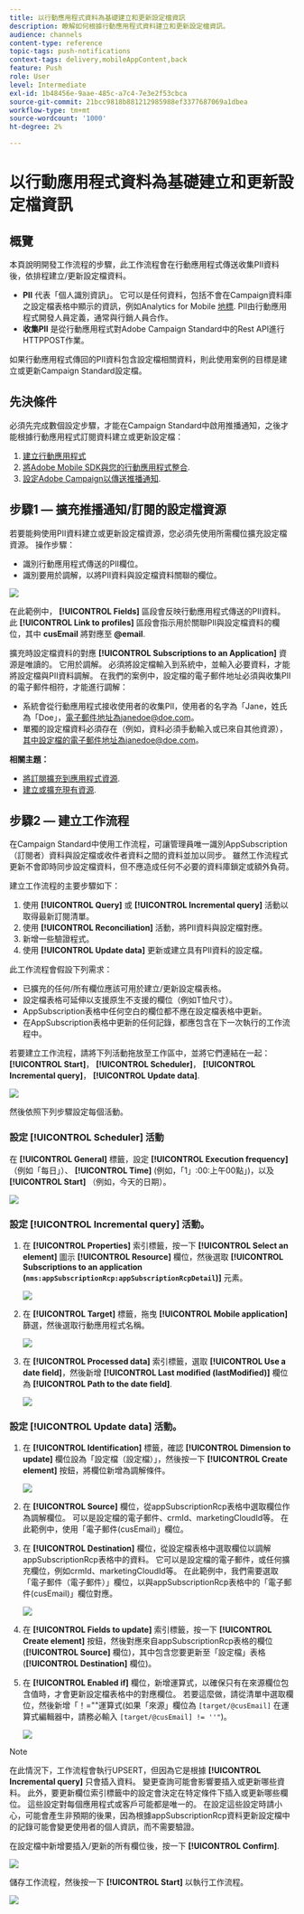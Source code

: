 ```yaml
---
title: 以行動應用程式資料為基礎建立和更新設定檔資訊
description: 瞭解如何根據行動應用程式資料建立和更新設定檔資訊。
audience: channels
content-type: reference
topic-tags: push-notifications
context-tags: delivery,mobileAppContent,back
feature: Push
role: User
level: Intermediate
exl-id: 1b48456e-9aae-485c-a7c4-7e3e2f53cbca
source-git-commit: 21bcc9818b881212985988ef3377687069a1dbea
workflow-type: tm+mt
source-wordcount: '1000'
ht-degree: 2%

---
```


# 以行動應用程式資料為基礎建立和更新設定檔資訊

## 概覽

本頁說明開發工作流程的步驟，此工作流程會在行動應用程式傳送收集PII資料後，依排程建立/更新設定檔資料。

* **PII** 代表「個人識別資訊」。 它可以是任何資料，包括不會在Campaign資料庫之設定檔表格中顯示的資訊，例如Analytics for Mobile [地標](../../integrating/using/about-campaign-points-of-interest-data-integration.md). PII由行動應用程式開發人員定義，通常與行銷人員合作。
* **收集PII** 是從行動應用程式對Adobe Campaign Standard中的Rest API進行HTTPPOST作業。

如果行動應用程式傳回的PII資料包含設定檔相關資料，則此使用案例的目標是建立或更新Campaign Standard設定檔。

## 先決條件

必須先完成數個設定步驟，才能在Campaign Standard中啟用推播通知，之後才能根據行動應用程式訂閱資料建立或更新設定檔：

1. [建立行動應用程式](../../administration/using/configuring-a-mobile-application.md)
1. [將Adobe Mobile SDK與您的行動應用程式整合](../../administration/using/supported-mobile-use-cases.md).
1. [設定Adobe Campaign以傳送推播通知](../../administration/using/configuring-a-mobile-application.md).

## 步驟1 — 擴充推播通知/訂閱的設定檔資源

若要能夠使用PII資料建立或更新設定檔資源，您必須先使用所需欄位擴充設定檔資源。 操作步驟：

* 識別行動應用程式傳送的PII欄位。
* 識別要用於調解，以將PII資料與設定檔資料關聯的欄位。

![](assets/update_profile1.png)

在此範例中， **[!UICONTROL Fields]** 區段會反映行動應用程式傳送的PII資料。 此 **[!UICONTROL Link to profiles]** 區段會指示用於關聯PII與設定檔資料的欄位，其中 **cusEmail** 將對應至 **@email**.

擴充時設定檔資料的對應 **[!UICONTROL Subscriptions to an Application]** 資源是唯讀的。 它用於調解。 必須將設定檔輸入到系統中，並輸入必要資料，才能將設定檔與PII資料調解。 在我們的案例中，設定檔的電子郵件地址必須與收集PII的電子郵件相符，才能進行調解：

* 系統會從行動應用程式接收使用者的收集PII，使用者的名字為「Jane，姓氏為「Doe」，電子郵件地址為janedoe@doe.com。
* 單獨的設定檔資料必須存在（例如，資料必須手動輸入或已來自其他資源），其中設定檔的電子郵件地址為janedoe@doe.com。

**相關主題：**

* [將訂閱擴充到應用程式資源](../../developing/using/extending-the-subscriptions-to-an-application-resource.md).
* [建立或擴充現有資源](../../developing/using/key-steps-to-add-a-resource.md).

## 步驟2 — 建立工作流程

在Campaign Standard中使用工作流程，可讓管理員唯一識別AppSubscription （訂閱者）資料與設定檔或收件者資料之間的資料並加以同步。 雖然工作流程式更新不會即時同步設定檔資料，但不應造成任何不必要的資料庫鎖定或額外負荷。

建立工作流程的主要步驟如下：

1. 使用 **[!UICONTROL Query]** 或 **[!UICONTROL Incremental query]** 活動以取得最新訂閱清單。
1. 使用 **[!UICONTROL Reconciliation]** 活動，將PII資料與設定檔對應。
1. 新增一些驗證程式。
1. 使用 **[!UICONTROL Update data]** 更新或建立具有PII資料的設定檔。

此工作流程會假設下列需求：

* 已擴充的任何/所有欄位應該可用於建立/更新設定檔表格。
* 設定檔表格可延伸以支援原生不支援的欄位（例如T恤尺寸）。
* AppSubscription表格中任何空白的欄位都不應在設定檔表格中更新。
* 在AppSubscription表格中更新的任何記錄，都應包含在下一次執行的工作流程中。

若要建立工作流程，請將下列活動拖放至工作區中，並將它們連結在一起： **[!UICONTROL Start]**， **[!UICONTROL Scheduler]**， **[!UICONTROL Incremental query]**， **[!UICONTROL Update data]**.

![](assets/update_profile0.png)

然後依照下列步驟設定每個活動。

### 設定 **[!UICONTROL Scheduler]** 活動

在 **[!UICONTROL General]** 標籤，設定 **[!UICONTROL Execution frequency]** （例如「每日」）、 **[!UICONTROL Time]** (例如，「1」:00:上午00點」)，以及 **[!UICONTROL Start]** （例如，今天的日期）。

![](assets/update_profile2.png)

### 設定 **[!UICONTROL Incremental query]** 活動。

1. 在 **[!UICONTROL Properties]** 索引標籤，按一下 **[!UICONTROL Select an element]** 圖示 **[!UICONTROL Resource]** 欄位，然後選取 **[!UICONTROL Subscriptions to an application (`nms:appSubscriptionRcp:appSubscriptionRcpDetail`)]** 元素。

   ![](assets/update_profile3.png)

1. 在 **[!UICONTROL Target]** 標籤，拖曳 **[!UICONTROL Mobile application]** 篩選，然後選取行動應用程式名稱。

   ![](assets/update_profile4.png)

1. 在 **[!UICONTROL Processed data]** 索引標籤，選取 **[!UICONTROL Use a date field]**，然後新增 **[!UICONTROL Last modified (lastModified)]**  欄位為 **[!UICONTROL Path to the date field]**.

   ![](assets/update_profile5.png)

### 設定 **[!UICONTROL Update data]** 活動。

1. 在 **[!UICONTROL Identification]** 標籤，確認 **[!UICONTROL Dimension to update]** 欄位設為「設定檔（設定檔）」，然後按一下 **[!UICONTROL Create element]** 按鈕，將欄位新增為調解條件。

   ![](assets/update_profile_createelement.png)

1. 在 **[!UICONTROL Source]** 欄位，從appSubscriptionRcp表格中選取欄位作為調解欄位。 可以是設定檔的電子郵件、crmId、marketingCloudId等。 在此範例中，使用「電子郵件(cusEmail)」欄位。

1. 在 **[!UICONTROL Destination]** 欄位，從設定檔表格中選取欄位以調解appSubscriptionRcp表格中的資料。 它可以是設定檔的電子郵件，或任何擴充欄位，例如crmId、marketingCloudId等。 在此範例中，我們需要選取「電子郵件（電子郵件）」欄位，以與appSubscriptionRcp表格中的「電子郵件(cusEmail)」欄位對應。

   ![](assets/update_profile7.png)

1. 在 **[!UICONTROL Fields to update]** 索引標籤，按一下 **[!UICONTROL Create element]** 按鈕，然後對應來自appSubscriptionRcp表格的欄位(**[!UICONTROL Source]** 欄位)，其中包含您要更新至「設定檔」表格(**[!UICONTROL Destination]** 欄位)。

1. 在 **[!UICONTROL Enabled if]** 欄位，新增運算式，以確保只有在來源欄位包含值時，才會更新設定檔表格中的對應欄位。 若要這麼做，請從清單中選取欄位，然後新增「！=&quot;&quot;運算式(如果「來源」欄位為 `[target/@cusEmail]` 在運算式編輯器中，請務必輸入 `[target/@cusEmail] != ''"`)。

   ![](assets/update_profile8.png)

>[!NOTE]
>
>在此情況下，工作流程會執行UPSERT，但因為它是根據 **[!UICONTROL Incremental query]** 只會插入資料。 變更查詢可能會影響要插入或更新哪些資料。
>此外，要更新欄位索引標籤中的設定會決定在特定條件下插入或更新哪些欄位。 這些設定對每個應用程式或客戶可能都是唯一的。
>在設定這些設定時請小心，可能會產生非預期的後果，因為根據appSubscriptionRcp資料更新設定檔中的記錄可能會變更使用者的個人資訊，而不需要驗證。

在設定檔中新增要插入/更新的所有欄位後，按一下 **[!UICONTROL Confirm]**.

![](assets/update_profile9.png)

儲存工作流程，然後按一下 **[!UICONTROL Start]** 以執行工作流程。

![](assets/update_profile10.png)
